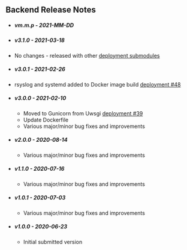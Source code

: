 ## Backend Release Notes

* ##### vm.m.p - 2021-MM-DD

* ##### v3.1.0 - 2021-03-18

 * No changes - released with other [deployment submodules](https://github.com/YangCatalog/deployment)

* ##### v3.0.1 - 2021-02-26

 * rsyslog and systemd added to Docker image build [deployment #48](https://github.com/YangCatalog/deployment/issues/48)

* ##### v3.0.0 - 2021-02-10

  * Moved to Gunicorn from Uwsgi [deployment #39](https://github.com/YangCatalog/deployment/issues/39)
  * Update Dockerfile
  * Various major/minor bug fixes and improvements
  
* ##### v2.0.0 - 2020-08-14

  * Various major/minor bug fixes and improvements
  
* ##### v1.1.0 - 2020-07-16

  * Various major/minor bug fixes and improvements
  
* ##### v1.0.1 - 2020-07-03
  
  * Various major/minor bug fixes and improvements
  
* ##### v1.0.0 - 2020-06-23

  * Initial submitted version
